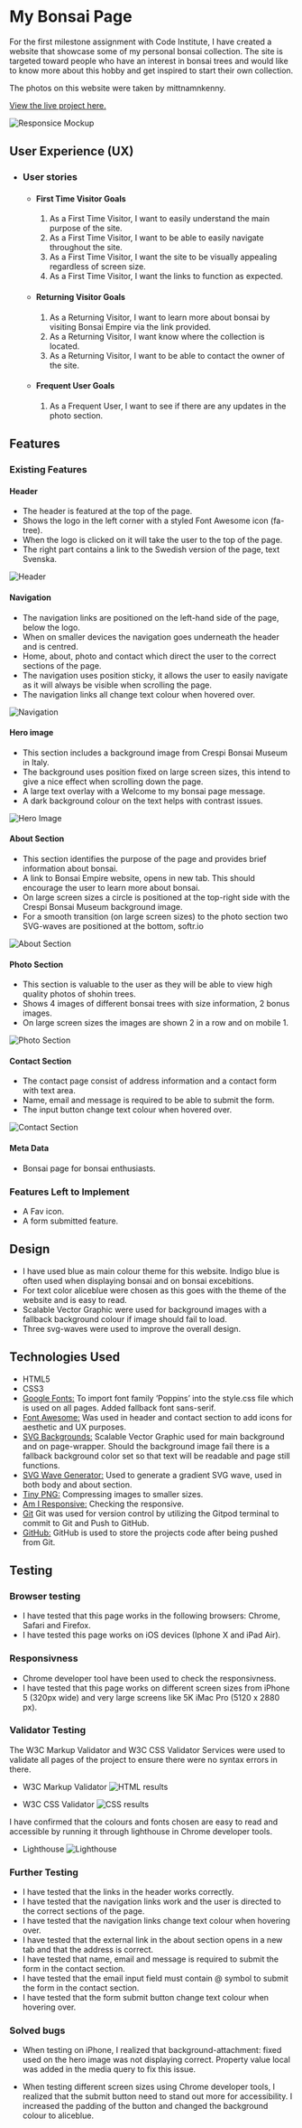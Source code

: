 # My Bonsai Page

For the first milestone assignment with Code Institute, I have created a website that showcase some of my personal bonsai collection.
The site is targeted toward people who have an interest in bonsai trees and would like to know more about this hobby and get inspired to start their own collection.

The photos on this website were taken by mittnamnkenny.

[View the live project here.](https://mittnamnkenny.github.io/bonsai-page/)

![Responsice Mockup](assets/media/design.png)

## User Experience (UX)

-   ### User stories

    -   #### First Time Visitor Goals

        1. As a First Time Visitor, I want to easily understand the main purpose of the site.
        2. As a First Time Visitor, I want to be able to easily navigate throughout the site.
        3. As a First Time Visitor, I want the site to be visually appealing regardless of screen size.
        4. As a First Time Visitor, I want the links to function as expected.

    -   #### Returning Visitor Goals

        1. As a Returning Visitor, I want to learn more about bonsai by visiting Bonsai Empire via the link provided.
        2. As a Returning Visitor, I want know where the collection is located.
        3. As a Returning Visitor, I want to be able to contact the owner of the site.
        
    -   #### Frequent User Goals
        1. As a Frequent User, I want to see if there are any updates in the photo section.

## Features 

### Existing Features

#### Header

  - The header is featured at the top of the page.
  - Shows the logo in the left corner with a styled Font Awesome icon (fa-tree).
  - When the logo is clicked on it will take the user to the top of the page.
  - The right part contains a link to the Swedish version of the page, text Svenska.

  ![Header](assets/media/header.png)

#### Navigation

  - The navigation links are positioned on the left-hand side of the page, below the logo.
  - When on smaller devices the navigation goes underneath the header and is centred.
  - Home, about, photo and contact which direct the user to the correct sections of the page.
  - The navigation uses position sticky, it allows the user to easily navigate as it will always be visible when scrolling the page.
  - The navigation links all change text colour when hovered over.

![Navigation](assets/media/nav.png)

#### Hero image

  - This section includes a background image from Crespi Bonsai Museum in Italy.
  - The background uses position fixed on large screen sizes, this intend to give a nice effect when scrolling down the page.
  - A large text overlay with a Welcome to my bonsai page message.
  - A dark background colour on the text helps with contrast issues.

![Hero Image](assets/media/hero.png)

#### About Section

  - This section identifies the purpose of the page and provides brief information about bonsai.
  - A link to Bonsai Empire website, opens in new tab. This should encourage the user to learn more about bonsai.
  - On large screen sizes a circle is positioned at the top-right side with the Crespi Bonsai Museum background image.
  - For a smooth transition (on large screen sizes) to the photo section two SVG-waves are positioned at the bottom, softr.io

![About Section](assets/media/about.png)

#### Photo Section

  - This section is valuable to the user as they will be able to view high quality photos of shohin trees.
  - Shows 4 images of different bonsai trees with size information, 2 bonus images.
  - On large screen sizes the images are shown 2 in a row and on mobile 1.

![Photo Section](assets/media/photos.png)

#### Contact Section

  - The contact page consist of address information and a contact form with text area.
  - Name, email and message is required to be able to submit the form.
  - The input button change text colour when hovered over.

![Contact Section](assets/media/contact.png)

#### Meta Data

  - Bonsai page for bonsai enthusiasts.

### Features Left to Implement

- A Fav icon.
- A form submitted feature.

## Design

- I have used blue as main colour theme for this website. Indigo blue is often used when displaying bonsai and on bonsai excebitions.
- For text color aliceblue were chosen as this goes with the theme of the website and is easy to read.
- Scalable Vector Graphic were used for background images with a fallback background colour if image should fail to load.
- Three svg-waves were used to improve the overall design.

## Technologies Used

- HTML5
- CSS3
- [Google Fonts:](https://fonts.google.com/) To import font family ’Poppins’ into the style.css file which is used on all pages.
Added fallback font sans-serif.
- [Font Awesome:](https://fontawesome.com/) Was used in header and contact section to add icons for aesthetic and UX purposes.
- [SVG Backgrounds:](https://svgbackgrounds.com/) Scalable Vector Graphic used for main background and on page-wrapper. Should the background image fail there is a fallback background color set so that text will be readable and page still functions.
- [SVG Wave Generator:](https://softr.io/tools/svg-wave-generator/) Used to generate a gradient SVG wave, used in both body and about section.
- [Tiny PNG:](https://tinypng.com/) Compressing images to smaller sizes.
- [Am I Responsive:](http://ami.responsivedesign.is) Checking the responsive.
- [Git](https://git-scm.com/) Git was used for version control by utilizing the Gitpod terminal to commit to Git and Push to GitHub.
- [GitHub:](https://github.com/) GitHub is used to store the projects code after being pushed from Git.

## Testing

### Browser testing
- I have tested that this page works in the following browsers: Chrome, Safari and Firefox.
- I have tested this page works on iOS devices (Iphone X and iPad Air).

### Responsivness
- Chrome developer tool have been used to check the responsivness.
- I have tested that this page works on different screen sizes from iPhone 5 (320px wide) and very large screens like 5K iMac Pro (5120 x 2880 px).

### Validator Testing 

The W3C Markup Validator and W3C CSS Validator Services were used to validate all pages of the project to ensure there were no syntax errors in there.

- W3C Markup Validator
![HTML results](assets/media/html.png)

- W3C CSS Validator
![CSS results](assets/media/css.png)

I have confirmed that the colours and fonts chosen are easy to read and accessible by running it through lighthouse in Chrome developer tools.

- Lighthouse
![Lighthouse](assets/media/lighthouse.png)

### Further Testing

- I have tested that the links in the header works correctly.
- I have tested that the navigation links work and the user is directed to the correct sections of the page.
- I have tested that the navigation links change text colour when hovering over.
- I have tested that the external link in the about section opens in a new tab and that the address is correct.
- I have tested that name, email and message is required to submit the form in the contact section.
- I have tested that the email input field must contain @ symbol to submit the form in the contact section.
- I have tested that the form submit button change text colour when hovering over.

### Solved bugs

- When testing on iPhone, I realized that background-attachment: fixed used on the hero image was not displaying correct.
  Property value local was added in the media query to fix this issue.

- When testing different screen sizes using Chrome developer tools, I realized that the submit button need to stand out more for accessibility.
  I increased the padding of the button and changed the background colour to aliceblue.










